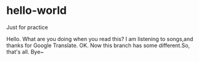 # hello-world
Just for practice

Hello. What are you doing when you read this? I am listening to songs,and thanks for Google Translate.
OK. Now this branch has some different.So, that's all. Bye~ 
